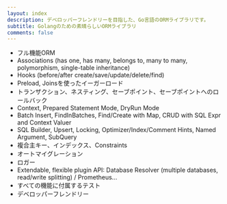 ```yaml
---
layout: index
description: デベロッパーフレンドリーを目指した、Go言語のORMライブラリです。
subtitle: Golangのための素晴らしいORMライブラリ
comments: false
---
```


* <i class="fa fa-rocket" aria-hidden="true"></i> フル機能ORM
* <i class="fa fa-rocket" aria-hidden="true"></i> Associations (has one, has many, belongs to, many to many, polymorphism, single-table inheritance)
* <i class="fa fa-rocket" aria-hidden="true"></i> Hooks (before/after create/save/update/delete/find)
* <i class="fa fa-rocket" aria-hidden="true"></i> Preload, Joinsを使ったイーガーロード
* <i class="fa fa-rocket" aria-hidden="true"></i> トランザクション、ネスティング、セーブポイント、セーブポイントへのロールバック
* <i class="fa fa-rocket" aria-hidden="true"></i> Context, Prepared Statement Mode, DryRun Mode
* <i class="fa fa-rocket" aria-hidden="true"></i> Batch Insert, FindInBatches, Find/Create with Map, CRUD with SQL Expr and Context Valuer
* <i class="fa fa-rocket" aria-hidden="true"></i> SQL Builder, Upsert, Locking, Optimizer/Index/Comment Hints, Named Argument, SubQuery
* <i class="fa fa-rocket" aria-hidden="true"></i> 複合主キー、インデックス、Constraints
* <i class="fa fa-rocket" aria-hidden="true"></i> オートマイグレーション
* <i class="fa fa-rocket" aria-hidden="true"></i> ロガー
* <i class="fa fa-rocket" aria-hidden="true"></i> Extendable, flexible plugin API: Database Resolver (multiple databases, read/write splitting) / Prometheus...
* <i class="fa fa-rocket" aria-hidden="true"></i> すべての機能に付属するテスト
* <i class="fa fa-rocket" aria-hidden="true"></i> デベロッパーフレンドリー

